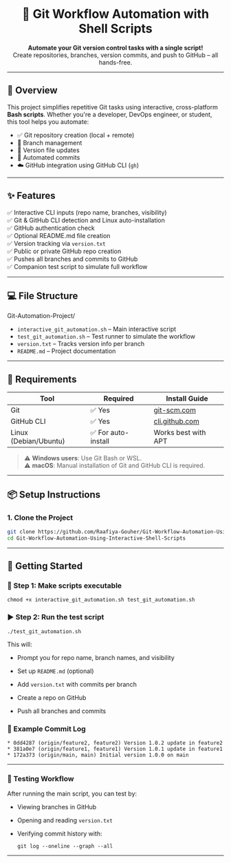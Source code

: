 <h1 align="center">🚀 Git Workflow Automation with Shell Scripts</h1>

<p align="center">
  <b>Automate your Git version control tasks with a single script!</b><br>
  Create repositories, branches, version commits, and push to GitHub – all hands-free.
</p>

---

## 📌 Overview

This project simplifies repetitive Git tasks using interactive, cross-platform **Bash scripts**. Whether you're a developer, DevOps engineer, or student, this tool helps you automate:

- ✅ Git repository creation (local + remote)
- 🌳 Branch management
- 📝 Version file updates
- 🔄 Automated commits
- ☁️ GitHub integration using GitHub CLI (`gh`)

---

## ✨ Features

✅ Interactive CLI inputs (repo name, branches, visibility)  
✅ Git & GitHub CLI detection and Linux auto-installation  
✅ GitHub authentication check  
✅ Optional README.md file creation  
✅ Version tracking via `version.txt`  
✅ Public or private GitHub repo creation  
✅ Pushes all branches and commits to GitHub  
✅ Companion test script to simulate full workflow  


---


## 💻 File Structure

Git-Automation-Project/
- `interactive_git_automation.sh` – Main interactive script
- `test_git_automation.sh` – Test runner to simulate the workflow
- `version.txt` – Tracks version info per branch
- `README.md` – Project documentation

---


## 🔧 Requirements

| Tool        | Required | Install Guide                         |
|-------------|----------|----------------------------------------|
| Git         | ✅ Yes   | [git-scm.com](https://git-scm.com/downloads) |
| GitHub CLI  | ✅ Yes   | [cli.github.com](https://cli.github.com/) |
| Linux (Debian/Ubuntu) | ✅ For auto-install | Works best with APT |

> ⚠️ **Windows users**: Use Git Bash or WSL.  
> ⚠️ **macOS**: Manual installation of Git and GitHub CLI is required.

---

## 📦 Setup Instructions

### 1. Clone the Project
```bash
git clone https://github.com/Raafiya-Gouher/Git-Workflow-Automation-Using-Interactive-Shell-Scripts.git
cd Git-Workflow-Automation-Using-Interactive-Shell-Scripts
```

---

## 🚀 Getting Started

### 🔧 Step 1: Make scripts executable

```
chmod +x interactive_git_automation.sh test_git_automation.sh
```


### ▶️ Step 2: Run the test script
```
./test_git_automation.sh
```

This will:

* Prompt you for repo name, branch names, and visibility

* Set up ``` README.md ``` (optional)

* Add ``` version.txt ``` with commits per branch

* Create a repo on GitHub

* Push all branches and commits

### 📜 Example Commit Log

```
* 0dd4287 (origin/feature2, feature2) Version 1.0.2 update in feature2
* 381a0e7 (origin/feature1, feature1) Version 1.0.1 update in feature1
* 172a373 (origin/main, main) Initial version 1.0.0 on main
```
---


### 🧪 Testing Workflow

After running the main script, you can test by:

- Viewing branches in GitHub

- Opening and reading ``` version.txt ```

- Verifying commit history with:
  ```
  git log --oneline --graph --all
  ```

---
